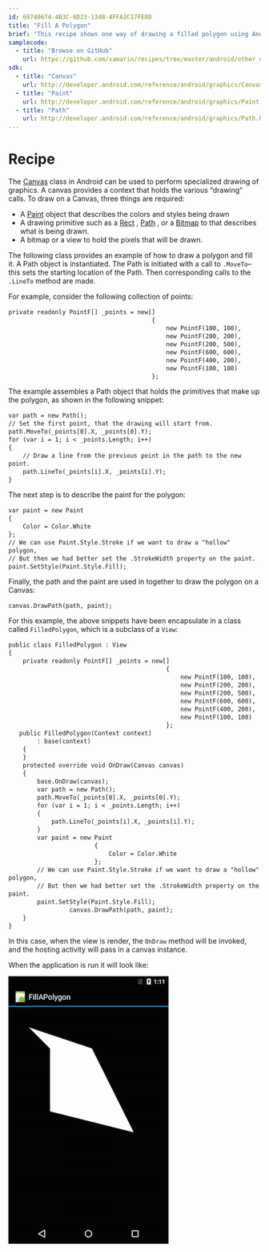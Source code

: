 ```yaml
---
id: 69740674-4B3C-6D23-134B-4FFA3C17FE0D
title: "Fill A Polygon"
brief: "This recipe shows one way of drawing a filled polygon using Android.Graphics.Path and Android.Graphics.Canvas."
samplecode:
  - title: "Browse on GitHub" 
    url: https://github.com/xamarin/recipes/tree/master/android/other_ux/drawing/fill_a_polygon
sdk:
  - title: "Canvas" 
    url: http://developer.android.com/reference/android/graphics/Canvas.html
  - title: "Paint" 
    url: http://developer.android.com/reference/android/graphics/Paint.html
  - title: "Path" 
    url: http://developer.android.com/reference/android/graphics/Path.html
---
```


<a name="Recipe" class="injected"></a>


# Recipe

The [Canvas](http://developer.android.com/reference/android/graphics/Canvas.html) class in Android can be used to perform specialized drawing
of graphics. A canvas provides a context that holds the various “drawing”
calls. To draw on a Canvas, three things are required:

-  A  [Paint](http://developer.android.com/reference/android/graphics/Paint.html) object that describes the colors and styles being drawn
-  A drawing primitive such as a  [Rect](http://developer.android.com/reference/android/graphics/Rect.html) ,  [Path](http://developer.android.com/reference/android/graphics/Path.html) , or a  [Bitmap](http://developer.android.com/reference/android/graphics/Bitmap.html) to that describes what is being drawn.
-  A bitmap or a view to hold the pixels that will be drawn.


The following class provides an example of how to draw a polygon and fill it.
A Path object is instantiated. The Path is initiated with a call to `.MoveTo`–
this sets the starting location of the Path. Then corresponding calls to the
`.LineTo` method are made.

For example, consider the following collection of points:

```
private readonly PointF[] _points = new[]
                                        {
                                            new PointF(100, 100),
                                            new PointF(200, 200),
                                            new PointF(200, 500),
                                            new PointF(600, 600),
                                            new PointF(400, 200),
                                            new PointF(100, 100)
                                        };
```

The example assembles a Path object that holds the primitives that make up
the polygon, as shown in the following snippet:

```
var path = new Path();
// Set the first point, that the drawing will start from.
path.MoveTo(_points[0].X, _points[0].Y);
for (var i = 1; i < _points.Length; i++)
{
    // Draw a line from the previous point in the path to the new point.
    path.LineTo(_points[i].X, _points[i].Y);
}
```

The next step is to describe the paint for the polygon:

```
var paint = new Paint
{
    Color = Color.White
};
// We can use Paint.Style.Stroke if we want to draw a "hollow" polygon,
// But then we had better set the .StrokeWidth property on the paint.
paint.SetStyle(Paint.Style.Fill);
```

Finally, the path and the paint are used in together to draw the polygon on a
Canvas:

```
canvas.DrawPath(path, paint);
```

For this example, the above snippets have been encapsulate in a class called
`FilledPolygon`, which is a subclass of a `View`:

```
public class FilledPolygon : View
{
    private readonly PointF[] _points = new[]
                                            {
                                                new PointF(100, 100),
                                                new PointF(200, 200),
                                                new PointF(200, 500),
                                                new PointF(600, 600),
                                                new PointF(400, 200),
                                                new PointF(100, 100)
                                            };
   public FilledPolygon(Context context)
        : base(context)
    {
    }
    protected override void OnDraw(Canvas canvas)
    {
        base.OnDraw(canvas);
        var path = new Path();
        path.MoveTo(_points[0].X, _points[0].Y);
        for (var i = 1; i < _points.Length; i++)
        {
            path.LineTo(_points[i].X, _points[i].Y);
        }
        var paint = new Paint
                        {
                            Color = Color.White
                        };
        // We can use Paint.Style.Stroke if we want to draw a "hollow" polygon,
        // But then we had better set the .StrokeWidth property on the paint.
        paint.SetStyle(Paint.Style.Fill);
                 canvas.DrawPath(path, paint);
    }
}
```

In this case, when the view is render, the `OnDraw` method will be invoked, and
the hosting activity will pass in a canvas instance.

When the application is run it will look like:

 [ ![](Images/image1.png)](Images/image1.png)

